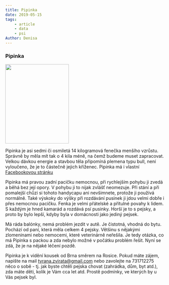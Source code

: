 ```yaml
---
title: Pipinka
date: 2019-05-15
tags: 
    - article
    - data
    - psi
Author: Denisa 
---
```


### Pipinka
<p>
<img src="https://i.imgur.com/nzrd4Vk.jpg" width="200" height="250">

Pipinka je asi sedmi či osmiletá 14 kilogramová fenečka menšího vzrůstu. Správně by měla mít tak o 4 kila méně, na čemž budeme muset zapracovat. 
Velkou dávkou energie a stavbou těla připomíná plemena typu bull, není vyloučeno, že je to částečně jejich kříženec. 
Pipinka má i vlastní <a href="https://www.facebook.com/pozemstanka.neureiterova/media_set?set=a.2009524605729914.1073741870.100000171818218&type=3&uploaded=3"> Facebookovou stránku </a>
</p>
<!--more-->

Pipinka má pravou zadní pacičku nemocnou, při rychlejším pohybu ji zvedá a běhá bez její opory. V pohybu ji to nijak zvlášť neomezuje. Při stání a při pomalejší chůzi si tohoto handycapu ani nevšimnete, protože ji používá normálně. Také výskoky do výšky při rozdávání pusinek ji jdou velmi dobře i přes nemocnou pacičku.
Fenka je velmi přátelské a přítulné povahy k lidem. S každým je hned kamarád a rozdává psí pusinky. Horší je to s pejsky, a proto by bylo lepší, kdyby byla v domácnosti jako jediný pejsek.

Má ráda balónky, nemá problém jezdit v autě. Je čistotná, vhodná do bytu. Pochází od paní, která měla celkem 4 pejsky. 
Většinu s nějakými zlomeninami nebo nemocemi, které veterinárně neřešila. 
Je tedy otázka, co má Pipinka s packou a zda nebylo možné v počátku problém řešit. Nyní se zdá, že je na nějaké léčení pozdě.

Pipinka je k vidění kousek od Brna směrem na Rosice. 
Pokud máte zájem, napište na mail tyrana.zvirata@gmail.com 
nebo zavolejte na 731712275 něco o sobě - tj. jak byste chtěli pejska chovat (zahrádka, dům, byt atd.), zda máte děti, 
kolik je Vám cca let atd. Prostě podmínky, ve kterých by u Vás pejsek byl.
